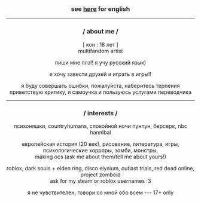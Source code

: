 ### <p align="center"> see [here](https://patreon.com/nynphet) for english
---
### <p align="center">  / about me / 
<p align="center"> [ кон : 18 лет ]
<br/>multifandom artist

 <p align="center">пиши мне плз!! я учу русский язык)

<p align="center">я хочу завести друзей и играть в игры!!

<p align="center">я буду совершать ошибки, пожалуйста, наберитесь терпения
<br/>приветствую критику, я самоучка и пользуюсь услугами переводчика

    
---
### <p align="center">  / interests / 

 <p align="center">психоняшки, countryhumans, спокойной ночи пунпун, берсерк, nbc hannibal

<p align="center">европейская история (20 век), рисование, литература, игры, психологические хорроры, зомби, монстры,   <br/>making ocs (ask me about them/tell me about yours!)

<p align="center">roblox, dark souls + elden ring, disco elysium, outlast trials, red dead online, project zomboid 
  <br/>ask for my steam or roblox usernames :3


<p align="center"> я не чувствителен, говори со мной обо всем
---
17+ only
  
<!--
